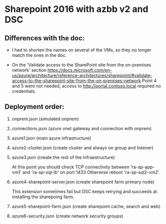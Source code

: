 # Sharepoint 2016 with azbb v2 and DSC

## Differences with the doc:

- I had to shorten the names on several of the VMs, so they no longer match the ones in the doc.

- On the 'Validate access to the SharePoint site from the on-premises network' section 
    https://docs.microsoft.com/en-us/azure/architecture/reference-architectures/sharepoint/#validate-access-to-the-sharepoint-site-from-the-on-premises-network
    Point 4 and 5 were not needed, access to http://portal.contoso.local required no credentials.

## Deployment order:

1. onprem.json (simulated onprem)

2. connections.json (azure vnet gateway and connection with onprem)

3. azure1.json (main azure infrastructure)

4. azure2-cluster.json  (create cluster and always on group and listener)

5. azure3.json (create the rest of the infraestructure)

    At this point you should check TCP connectivity between 'ra-sp-app-vm1' and 'ra-sp-sql-lb' on port 1433
    Otherwise reboot 'ra-sp-sql2-vm2'.

6. azure4-sharepoint-server.json (create sharepoint farm primary node)

    This extension sometimes fail but DSC keeps retrying and succeeds at installing the sharepoing farm.

7. azure5-sharepoint-farm.json (create sharepoint cache, search and web)

8. azure6-security.json (create network security groups)
